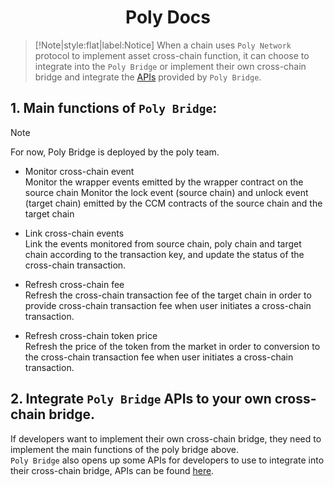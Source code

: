 <h1 align="center">Poly Docs</h1>

> [!Note|style:flat|label:Notice]
> When a chain uses `Poly Network` protocol to implement asset cross-chain function, 
> it can choose to integrate into the `Poly Bridge` 
> or  implement their own cross-chain bridge and integrate the [APIs](bridge.md) provided by `Poly Bridge`.

## 1. Main functions of `Poly Bridge`:

> [!NOTE]
> For now, Poly Bridge is deployed by the poly team.

* Monitor cross-chain event  
Monitor the wrapper events emitted by the wrapper contract on the source chain
Monitor the lock event (source chain) and unlock event (target chain) emitted by the CCM contracts of the source chain and the target chain


* Link cross-chain events  
Link the events monitored from source chain, poly chain and target chain according to the transaction key, and update the status of the cross-chain transaction.


* Refresh cross-chain fee  
Refresh the cross-chain transaction fee of the target chain in order to provide cross-chain transaction fee when user initiates a cross-chain transaction.


* Refresh cross-chain token price  
Refresh the price of the token from the market in order to conversion to the cross-chain transaction fee when user initiates a cross-chain transaction.


## 2. Integrate `Poly Bridge` APIs to your own cross-chain bridge.
If developers want to implement their own cross-chain bridge, they need to implement the main functions of the poly bridge above.  
`Poly Bridge`  also opens up some APIs for developers to use to integrate into their cross-chain bridge, APIs can be found [here](bridge.md).



